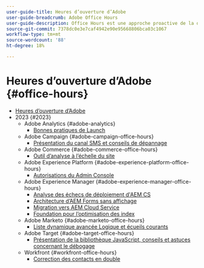 ```yaml
---
user-guide-title: Heures d’ouverture d’Adobe
user-guide-breadcrumb: Adobe Office Hours
user-guide-description: Office Hours est une approche proactive de la déviation des cas en offrant aux clients des webinaires spécifiques aux solutions.
source-git-commit: 7378dc0e3e7caf4942e90e95668806bca03c1067
workflow-type: tm+mt
source-wordcount: '88'
ht-degree: 18%

---
```



# Heures d’ouverture d’Adobe {#office-hours}

+ [Heures d’ouverture d’Adobe](overview.md)
+ 2023 {#2023}
   + Adobe Analytics {#adobe-analytics}
      + [Bonnes pratiques de Launch](2023/launch-best-practices.md)
   + Adobe Campaign {#adobe-campaign-office-hours}
      + [Présentation du canal SMS et conseils de dépannage](2023/ac-sms-channel-overview.md)
   + Adobe Commerce {#adobe-commerce-office-hours}
      + [Outil d’analyse à l’échelle du site](2023/site-wide-analysis-tool.md)
   + Adobe Experience Platform {#adobe-experience-platform-office-hours}
      + [Autorisations du Admin Console](2023/aep-admin-console-permissions.md)
   + Adobe Experience Manager   {#adobe-experience-manager-office-hours}
      + [Analyse des échecs de déploiement d&#39;AEM CS](2023/aem-deployment-failures-analysis.md)
      + [Architecture d’AEM Forms sans affichage](2023/aem-forms-headless-architecture.md)
      + [Migration vers AEM Cloud Service](2023/migration-aemcs.md)
      + [Foundation pour l’optimisation des index](2023/optimize-indexes-aemcs.md)
   + Adobe Marketo {#adobe-marketo-office-hours}
      + [Liste dynamique avancée Logique et écueils courants](2023/marketo-common-pitfalls.md)
   + Adobe Target {#adobe-target-office-hours}
      + [Présentation de la bibliothèque JavaScript, conseils et astuces concernant le débogage](2023/target-debugging-tips-and-tricks.md)
   + Workfront {#workfront-office-hours}
      + [Correction des contacts en double](2023/workfront-fix-duplicate-contacts.md)